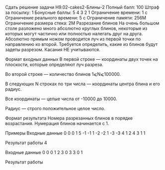 Сдать решение задачи H9.02-cakes2-Блины-2
Полный балл:	100
Штраф за посылку:	1
Бонусные баллы:	5 4 3 2 1
Ограничение времени:	1 с
Ограничение реального времени:	5 с
Ограничение памяти:	256M
Ограничение размера стека:	2M
Разрезание блинов
На очень большом столе разложено много абсолютно круглых блинов, некоторые из которых могут частично или полностью налегать друг на друга. Абсолютно прямым ножом проводится луч из первой точки по направлению ко второй. Требуется определить, какие из блинов будут задеты разрезом. Касания НЕ учитываются.

Формат входных данных
В первой строке — координаты двух точек на плоскости, которые определяют луч разреза.

Во второй строке — количество блинов 1⩽N⩽100000.

В следующих N строках по три числа — координаты центра блина и его радиус.

Все координаты — целые числа от -10000 до 10000.

Радиус — строго положительное целое число.

Формат результата
Номера разрезанных блинов в порядке возрастания. Нумерация блинов начинается с 1.

Примеры
Входные данные
0 0 0 1 
5
-1 -1 1 
-2 -2 1 
-3 -3 4 
1 2 4 
3 1 1
    
Результат работы
4
    
Входные данные
0 0 0 1
2
3 0 3
3 0 1
     
Результат работы
     